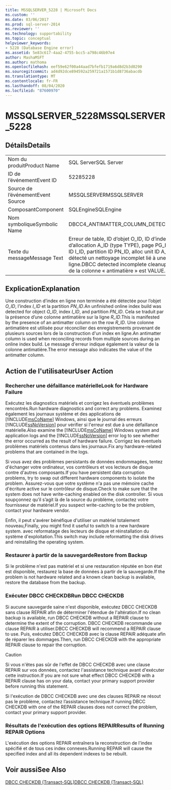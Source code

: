 ```yaml
---
title: MSSQLSERVER_5228 | Microsoft Docs
ms.custom: ''
ms.date: 03/06/2017
ms.prod: sql-server-2014
ms.reviewer: ''
ms.technology: supportability
ms.topic: conceptual
helpviewer_keywords:
- 5228 (Database Engine error)
ms.assetid: 5e83c617-4aa2-4755-bcc5-a798c46b97e4
author: MashaMSFT
ms.author: mathoma
ms.openlocfilehash: eef59e62f00a44aad7bfefb1719a6d8d2b3d0290
ms.sourcegitcommit: ad4d92dce894592a259721a1571b1d8736abacdb
ms.translationtype: MT
ms.contentlocale: fr-FR
ms.lasthandoff: 08/04/2020
ms.locfileid: "87600970"
---
```

# <a name="mssqlserver_5228"></a><span data-ttu-id="81c4d-102">MSSQLSERVER_5228</span><span class="sxs-lookup"><span data-stu-id="81c4d-102">MSSQLSERVER_5228</span></span>
    
## <a name="details"></a><span data-ttu-id="81c4d-103">Détails</span><span class="sxs-lookup"><span data-stu-id="81c4d-103">Details</span></span>  
  
|||  
|-|-|  
|<span data-ttu-id="81c4d-104">Nom du produit</span><span class="sxs-lookup"><span data-stu-id="81c4d-104">Product Name</span></span>|<span data-ttu-id="81c4d-105">SQL Server</span><span class="sxs-lookup"><span data-stu-id="81c4d-105">SQL Server</span></span>|  
|<span data-ttu-id="81c4d-106">ID de l’événement</span><span class="sxs-lookup"><span data-stu-id="81c4d-106">Event ID</span></span>|<span data-ttu-id="81c4d-107">5228</span><span class="sxs-lookup"><span data-stu-id="81c4d-107">5228</span></span>|  
|<span data-ttu-id="81c4d-108">Source de l’événement</span><span class="sxs-lookup"><span data-stu-id="81c4d-108">Event Source</span></span>|<span data-ttu-id="81c4d-109">MSSQLSERVER</span><span class="sxs-lookup"><span data-stu-id="81c4d-109">MSSQLSERVER</span></span>|  
|<span data-ttu-id="81c4d-110">Composant</span><span class="sxs-lookup"><span data-stu-id="81c4d-110">Component</span></span>|<span data-ttu-id="81c4d-111">SQLEngine</span><span class="sxs-lookup"><span data-stu-id="81c4d-111">SQLEngine</span></span>|  
|<span data-ttu-id="81c4d-112">Nom symbolique</span><span class="sxs-lookup"><span data-stu-id="81c4d-112">Symbolic Name</span></span>|<span data-ttu-id="81c4d-113">DBCC4_ANTIMATTER_COLUMN_DETECTED</span><span class="sxs-lookup"><span data-stu-id="81c4d-113">DBCC4_ANTIMATTER_COLUMN_DETECTED</span></span>|  
|<span data-ttu-id="81c4d-114">Texte du message</span><span class="sxs-lookup"><span data-stu-id="81c4d-114">Message Text</span></span>|<span data-ttu-id="81c4d-115">Erreur de table, ID d’objet O_ID, ID d’index I_ID, ID de partition PN_ID, ID d’unité d’allocation A_ID (type TYPE), page PG_ID, ligne R_ID.</span><span class="sxs-lookup"><span data-stu-id="81c4d-115">Table error: Object ID O_ID, index ID I_ID, partition ID PN_ID, alloc unit ID A_ID (type TYPE), page PG_ID, row R_ID.</span></span> <span data-ttu-id="81c4d-116">DBCC a détecté un nettoyage incomplet lié à une opération de construction d'index en ligne.</span><span class="sxs-lookup"><span data-stu-id="81c4d-116">DBCC detected incomplete cleanup from an online index build operation.</span></span> <span data-ttu-id="81c4d-117">(La valeur de la colonne « antimatière » est VALUE.)</span><span class="sxs-lookup"><span data-stu-id="81c4d-117">(Antimatter column value is VALUE.)</span></span>|  
  
## <a name="explanation"></a><span data-ttu-id="81c4d-118">Explication</span><span class="sxs-lookup"><span data-stu-id="81c4d-118">Explanation</span></span>  
 <span data-ttu-id="81c4d-119">Une construction d’index en ligne non terminée a été détectée pour l’objet *O_ID*, l’index *I_ID* et la partition *PN_ID*.</span><span class="sxs-lookup"><span data-stu-id="81c4d-119">An unfinished online index build was detected for object *O_ID*, index *I_ID*, and partition *PN_ID*.</span></span> <span data-ttu-id="81c4d-120">Cela se traduit par la présence d’une colonne antimatière sur la ligne *R_ID*.</span><span class="sxs-lookup"><span data-stu-id="81c4d-120">This is manifested by the presence of an antimatter column on the row *R_ID*.</span></span> <span data-ttu-id="81c4d-121">Une colonne antimatière est utilisée pour réconcilier des enregistrements provenant de plusieurs sources lors de la construction d'un index en ligne.</span><span class="sxs-lookup"><span data-stu-id="81c4d-121">An antimatter column is used when reconciling records from multiple sources during an online index build.</span></span> <span data-ttu-id="81c4d-122">Le message d'erreur indique également la valeur de la colonne antimatière.</span><span class="sxs-lookup"><span data-stu-id="81c4d-122">The error message also indicates the value of the antimatter column.</span></span>  
  
## <a name="user-action"></a><span data-ttu-id="81c4d-123">Action de l'utilisateur</span><span class="sxs-lookup"><span data-stu-id="81c4d-123">User Action</span></span>  
  
### <a name="look-for-hardware-failure"></a><span data-ttu-id="81c4d-124">Rechercher une défaillance matérielle</span><span class="sxs-lookup"><span data-stu-id="81c4d-124">Look for Hardware Failure</span></span>  
 <span data-ttu-id="81c4d-125">Exécutez les diagnostics matériels et corrigez les éventuels problèmes rencontrés.</span><span class="sxs-lookup"><span data-stu-id="81c4d-125">Run hardware diagnostics and correct any problems.</span></span> <span data-ttu-id="81c4d-126">Examinez également les journaux système et des applications de [!INCLUDE[msCoName](../../includes/msconame-md.md)] Windows, ainsi que le journal des erreurs [!INCLUDE[ssNoVersion](../../includes/ssnoversion-md.md)] pour vérifier si l'erreur est due à une défaillance matérielle.</span><span class="sxs-lookup"><span data-stu-id="81c4d-126">Also examine the [!INCLUDE[msCoName](../../includes/msconame-md.md)] Windows system and application logs and the [!INCLUDE[ssNoVersion](../../includes/ssnoversion-md.md)] error log to see whether the error occurred as the result of hardware failure.</span></span> <span data-ttu-id="81c4d-127">Corrigez les éventuels problèmes matériels contenus dans les journaux.</span><span class="sxs-lookup"><span data-stu-id="81c4d-127">Fix any hardware-related problems that are contained in the logs.</span></span>  
  
 <span data-ttu-id="81c4d-128">Si vous avez des problèmes persistants de données endommagées, tentez d'échanger votre ordinateur, vos contrôleurs et vos lecteurs de disque contre d'autres composants.</span><span class="sxs-lookup"><span data-stu-id="81c4d-128">If you have persistent data corruption problems, try to swap out different hardware components to isolate the problem.</span></span> <span data-ttu-id="81c4d-129">Assurez-vous que votre système n'a pas une mémoire cache d'écriture active sur le contrôleur de disque.</span><span class="sxs-lookup"><span data-stu-id="81c4d-129">Check to make sure that the system does not have write-caching enabled on the disk controller.</span></span> <span data-ttu-id="81c4d-130">Si vous soupçonnez qu’il s’agit là de la source du problème, contactez votre fournisseur de matériel.</span><span class="sxs-lookup"><span data-stu-id="81c4d-130">If you suspect write-caching to be the problem, contact your hardware vendor.</span></span>  
  
 <span data-ttu-id="81c4d-131">Enfin, il peut s'avérer bénéfique d'utiliser un matériel totalement nouveau,</span><span class="sxs-lookup"><span data-stu-id="81c4d-131">Finally, you might find it useful to switch to a new hardware system.</span></span> <span data-ttu-id="81c4d-132">avec reformatage des lecteurs de disque et réinstallation du système d'exploitation.</span><span class="sxs-lookup"><span data-stu-id="81c4d-132">This switch may include reformatting the disk drives and reinstalling the operating system.</span></span>  
  
### <a name="restore-from-backup"></a><span data-ttu-id="81c4d-133">Restaurer à partir de la sauvegarde</span><span class="sxs-lookup"><span data-stu-id="81c4d-133">Restore from Backup</span></span>  
 <span data-ttu-id="81c4d-134">Si le problème n'est pas matériel et si une restauration réputée en bon état est disponible, restaurez la base de données à partir de la sauvegarde.</span><span class="sxs-lookup"><span data-stu-id="81c4d-134">If the problem is not hardware related and a known clean backup is available, restore the database from the backup.</span></span>  
  
### <a name="run-dbcc-checkdb"></a><span data-ttu-id="81c4d-135">Exécuter DBCC CHECKDB</span><span class="sxs-lookup"><span data-stu-id="81c4d-135">Run DBCC CHECKDB</span></span>  
 <span data-ttu-id="81c4d-136">Si aucune sauvegarde saine n'est disponible, exécutez DBCC CHECKDB sans clause REPAIR afin de déterminer l'étendue de l'altération.</span><span class="sxs-lookup"><span data-stu-id="81c4d-136">If no clean backup is available, run DBCC CHECKDB without a REPAIR clause to determine the extent of the corruption.</span></span> <span data-ttu-id="81c4d-137">DBCC CHECKDB recommande une clause REPAIR à utiliser.</span><span class="sxs-lookup"><span data-stu-id="81c4d-137">DBCC CHECKDB will recommend a REPAIR clause to use.</span></span> <span data-ttu-id="81c4d-138">Puis, exécutez DBCC CHECKDB avec la clause REPAIR adéquate afin de réparer les dommages.</span><span class="sxs-lookup"><span data-stu-id="81c4d-138">Then, run DBCC CHECKDB with the appropriate REPAIR clause to repair the corruption.</span></span>  
  
> [!CAUTION]  
>  <span data-ttu-id="81c4d-139">Si vous n'êtes pas sûr de l'effet de DBCC CHECKDB avec une clause REPAIR sur vos données, contactez l'assistance technique avant d'exécuter cette instruction.</span><span class="sxs-lookup"><span data-stu-id="81c4d-139">If you are not sure what effect DBCC CHECKDB with a REPAIR clause has on your data, contact your primary support provider before running this statement.</span></span>  
  
 <span data-ttu-id="81c4d-140">Si l'exécution de DBCC CHECKDB avec une des clauses REPAIR ne résout pas le problème, contactez l’assistance technique.</span><span class="sxs-lookup"><span data-stu-id="81c4d-140">If running DBCC CHECKDB with one of the REPAIR clauses does not correct the problem, contact your primary support provider.</span></span>  
  
### <a name="results-of-running-repair-options"></a><span data-ttu-id="81c4d-141">Résultats de l'exécution des options REPAIR</span><span class="sxs-lookup"><span data-stu-id="81c4d-141">Results of Running REPAIR Options</span></span>  
 <span data-ttu-id="81c4d-142">L'exécution des options REPAIR entraînera la reconstruction de l'index spécifié et de tous ces index connexes.</span><span class="sxs-lookup"><span data-stu-id="81c4d-142">Running REPAIR will cause the specified index and all its dependent indexes to be rebuilt.</span></span>  
  
## <a name="see-also"></a><span data-ttu-id="81c4d-143">Voir aussi</span><span class="sxs-lookup"><span data-stu-id="81c4d-143">See Also</span></span>  
 [<span data-ttu-id="81c4d-144">DBCC CHECKDB &#40;Transact-SQL&#41;</span><span class="sxs-lookup"><span data-stu-id="81c4d-144">DBCC CHECKDB &#40;Transact-SQL&#41;</span></span>](/sql/t-sql/database-console-commands/dbcc-checkdb-transact-sql)  
  
  
